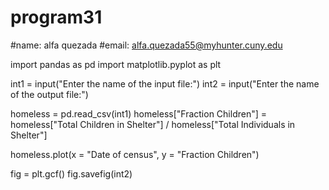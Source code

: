 # program31
#name: alfa quezada
#email: alfa.quezada55@myhunter.cuny.edu

import pandas as pd
import matplotlib.pyplot as plt

int1 = input("Enter the name of the input file:")
int2 = input("Enter the name of the output file:")

homeless = pd.read_csv(int1)
homeless["Fraction Children"] = homeless["Total Children in Shelter"] / homeless["Total Individuals in Shelter"]

homeless.plot(x = "Date of census", y = "Fraction Children")

fig = plt.gcf()
fig.savefig(int2)
